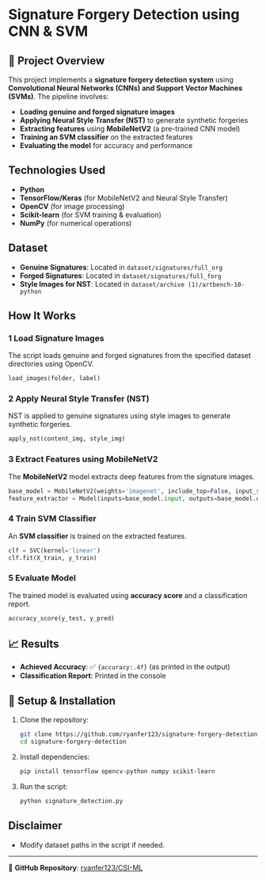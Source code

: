 # Signature Forgery Detection using CNN & SVM

## 📌 Project Overview
This project implements a **signature forgery detection system** using **Convolutional Neural Networks (CNNs) and Support Vector Machines (SVMs)**. The pipeline involves:

- **Loading genuine and forged signature images**
- **Applying Neural Style Transfer (NST)** to generate synthetic forgeries
- **Extracting features** using **MobileNetV2** (a pre-trained CNN model)
- **Training an SVM classifier** on the extracted features
- **Evaluating the model** for accuracy and performance

## Technologies Used
- **Python**
- **TensorFlow/Keras** (for MobileNetV2 and Neural Style Transfer)
- **OpenCV** (for image processing)
- **Scikit-learn** (for SVM training & evaluation)
- **NumPy** (for numerical operations)

## Dataset
- **Genuine Signatures**: Located in `dataset/signatures/full_org`
- **Forged Signatures**: Located in `dataset/signatures/full_forg`
- **Style Images for NST**: Located in `dataset/archive (1)/artbench-10-python`

## How It Works
### 1️ Load Signature Images
The script loads genuine and forged signatures from the specified dataset directories using OpenCV.
```python
load_images(folder, label)
```

### 2️ Apply Neural Style Transfer (NST)
NST is applied to genuine signatures using style images to generate synthetic forgeries.
```python
apply_nst(content_img, style_img)
```

### 3️ Extract Features using MobileNetV2
The **MobileNetV2** model extracts deep features from the signature images.
```python
base_model = MobileNetV2(weights='imagenet', include_top=False, input_shape=(128, 128, 3))
feature_extractor = Model(inputs=base_model.input, outputs=base_model.output)
```

### 4️ Train SVM Classifier
An **SVM classifier** is trained on the extracted features.
```python
clf = SVC(kernel='linear')
clf.fit(X_train, y_train)
```

### 5️ Evaluate Model
The trained model is evaluated using **accuracy score** and a classification report.
```python
accuracy_score(y_test, y_pred)
```

## 📈 Results
- **Achieved Accuracy**: ✅ `{accuracy:.4f}` (as printed in the output)
- **Classification Report**: Printed in the console

## 🔧 Setup & Installation
1. Clone the repository:
   ```sh
   git clone https://github.com/ryanfer123/signature-forgery-detection.git
   cd signature-forgery-detection
   ```
2. Install dependencies:
   ```sh
   pip install tensorflow opencv-python numpy scikit-learn
   ```
3. Run the script:
   ```sh
   python signature_detection.py
   ```

## Disclaimer
- Modify dataset paths in the script if needed.

---

🔗 **GitHub Repository**: [ryanfer123/CSI-ML](https://github.com/ryanfer123/CSI-ML)

